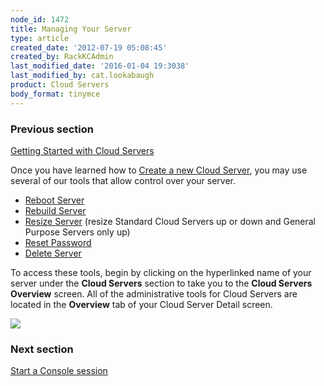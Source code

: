 ```yaml
---
node_id: 1472
title: Managing Your Server
type: article
created_date: '2012-07-19 05:08:45'
created_by: RackKCAdmin
last_modified_date: '2016-01-04 19:3038'
last_modified_by: cat.lookabaugh
product: Cloud Servers
body_format: tinymce
---
```


### Previous section

[Getting Started with Cloud
Servers](http://www.rackspace.com/knowledge_center/article/getting-started-with-cloud-servers-0)

 

Once you have learned how to [Create a new Cloud
Server](http://www.rackspace.com/knowledge_center/index.php/Creating_a_Cloud_Server),
you may use several of our tools that allow control over your server.

-   [Reboot
    Server](http://www.rackspace.com/knowledge_center/article/managing-your-server-3-reboot-your-server-0)
-   [Rebuild
    Server](http://www.rackspace.com/knowledge_center/article/managing-your-server-5-rebuild-a-cloud-server)
-   [Resize
    Server](http://www.rackspace.com/knowledge_center/article/managing-your-server-6-resizing-your-server-0)
    (resize Standard Cloud Servers up or down and General Purpose
    Servers only up)
-   [Reset
    Password](http://www.rackspace.com/knowledge_center/article/managing-your-server-7-reset-your-server-password-0)
-   [Delete
    Server](http://www.rackspace.com/knowledge_center/article/managing-your-server-8-deleting-your-server-0)

To access these tools, begin by clicking on the hyperlinked name of your
server under the **Cloud Servers** section to take you to the **Cloud
Servers Overview** screen.  All of the administrative tools for Cloud
Servers are located in the **Overview** tab of your Cloud Server Detail
screen.

![](http://c765420.r20.cf2.rackcdn.com/22_CloudServersnew.png)

 

### Next section

[Start a Console
session](http://www.rackspace.com/knowledge_center/article/managing-your-server-start-a-console-session)

